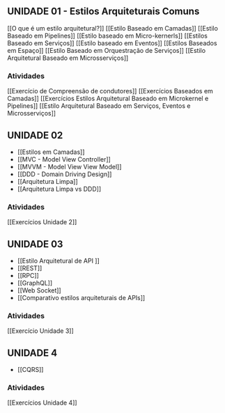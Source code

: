 ## **UNIDADE 01** - Estilos Arquiteturais Comuns
[[O que é um estilo arquitetural?]]
[[Estilo Baseado em Camadas]]
[[Estilo Baseado em Pipelines]]
[[Estilo baseado em Micro-kernerls]]
[[Estilos Baseado em Serviços]]
[[Estilo baseado em Eventos]]
[[Estilos Baseados em Espaço]]
[[Estilo Baseado em Orquestração de Serviços]]
[[Estilo Arquitetural Baseado em Microsserviços]]
### Atividades
[[Exercício de Compreensão de condutores]]
[[Exercícios Baseados em Camadas]]
[[Exercícios Estilos Arquitetural Baseado em Microkernel e Pipelines]]
[[Estilo Arquitetural Baseado em Serviços, Eventos e Microsserviços]]

## **UNIDADE 02**
- [[Estilos em Camadas]]
- [[MVC - Model View Controller]]
- [[MVVM - Model View View Model]]
- [[DDD - Domain Driving Design]]
- [[Arquitetura Limpa]]
- [[Arquitetura Limpa vs DDD]]
### Atividades
[[Exercícios Unidade 2]]

## **UNIDADE 03**
- [[Estilo Arquitetural de API ]]
- [[REST]]
- [[RPC]]
- [[GraphQL]]
- [[Web Socket]]
- [[Comparativo estilos arquiteturais de APIs]]

### Atividades
[[Exercício Unidade 3]]

## UNIDADE 4
- [[CQRS]]
### Atividades
[[Exercícios Unidade 4]]